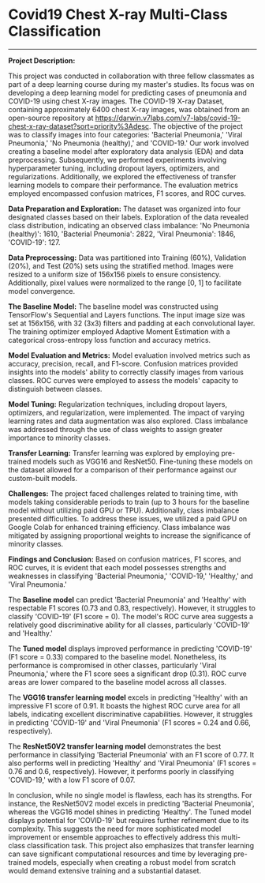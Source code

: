 
# Covid19 Chest X-ray Multi-Class Classification
---

**Project Description:**

This project was conducted in collaboration with three fellow classmates as part of a deep learning course during my master's studies. Its focus was on developing a deep learning model for predicting cases of pneumonia and COVID-19 using chest X-ray images. The COVID-19 X-ray Dataset, containing approximately 6400 chest X-ray images, was obtained from an open-source repository at https://darwin.v7labs.com/v7-labs/covid-19-chest-x-ray-dataset?sort=priority%3Adesc. The objective of the project was to classify images into four categories: 'Bacterial Pneumonia,' 'Viral Pneumonia,' 'No Pneumonia (healthy),' and 'COVID-19.' Our work involved creating a baseline model after exploratory data analysis (EDA) and data preprocessing. Subsequently, we performed experiments involving hyperparameter tuning, including dropout layers, optimizers, and regularizations. Additionally, we explored the effectiveness of transfer learning models to compare their performance. The evaluation metrics employed encompassed confusion matrices, F1 scores, and ROC curves.

**Data Preparation and Exploration:**
The dataset was organized into four designated classes based on their labels. Exploration of the data revealed class distribution, indicating an observed class imbalance: 'No Pneumonia (healthy)': 1610, 'Bacterial Pneumonia': 2822, 'Viral Pneumonia': 1846, 'COVID-19': 127.

**Data Preprocessing:**
Data was partitioned into Training (60%), Validation (20%), and Test (20%) sets using the stratified method. Images were resized to a uniform size of 156x156 pixels to ensure consistency. Additionally, pixel values were normalized to the range [0, 1] to facilitate model convergence.

**The Baseline Model:**
The baseline model was constructed using TensorFlow's Sequential and Layers functions. The input image size was set at 156x156, with 32 (3x3) filters and padding at each convolutional layer. The training optimizer employed Adaptive Moment Estimation with a categorical cross-entropy loss function and accuracy metrics.

**Model Evaluation and Metrics:**
Model evaluation involved metrics such as accuracy, precision, recall, and F1-score. Confusion matrices provided insights into the models' ability to correctly classify images from various classes. ROC curves were employed to assess the models' capacity to distinguish between classes.

**Model Tuning:**
Regularization techniques, including dropout layers, optimizers, and regularization, were implemented. The impact of varying learning rates and data augmentation was also explored. Class imbalance was addressed through the use of class weights to assign greater importance to minority classes.

**Transfer Learning:**
Transfer learning was explored by employing pre-trained models such as VGG16 and ResNet50. Fine-tuning these models on the dataset allowed for a comparison of their performance against our custom-built models.

**Challenges:**
The project faced challenges related to training time, with models taking considerable periods to train (up to 3 hours for the baseline model without utilizing paid GPU or TPU). Additionally, class imbalance presented difficulties. To address these issues, we utilized a paid GPU on Google Colab for enhanced training efficiency. Class imbalance was mitigated by assigning proportional weights to increase the significance of minority classes.

**Findings and Conclusion:**
Based on confusion matrices, F1 scores, and ROC curves, it is evident that each model possesses strengths and weaknesses in classifying 'Bacterial Pneumonia,' 'COVID-19,' 'Healthy,' and 'Viral Pneumonia.'

The **Baseline model** can predict 'Bacterial Pneumonia' and 'Healthy' with respectable F1 scores (0.73 and 0.83, respectively). However, it struggles to classify 'COVID-19' (F1 score = 0). The model's ROC curve area suggests a relatively good discriminative ability for all classes, particularly 'COVID-19' and 'Healthy.'

The **Tuned model** displays improved performance in predicting 'COVID-19' (F1 score = 0.33) compared to the baseline model. Nonetheless, its performance is compromised in other classes, particularly 'Viral Pneumonia,' where the F1 score sees a significant drop (0.31). ROC curve areas are lower compared to the baseline model across all classes.

The **VGG16 transfer learning model** excels in predicting 'Healthy' with an impressive F1 score of 0.91. It boasts the highest ROC curve area for all labels, indicating excellent discriminative capabilities. However, it struggles in predicting 'COVID-19' and 'Viral Pneumonia' (F1 scores = 0.24 and 0.66, respectively).

The **ResNet50V2 transfer learning model** demonstrates the best performance in classifying 'Bacterial Pneumonia' with an F1 score of 0.77. It also performs well in predicting 'Healthy' and 'Viral Pneumonia' (F1 scores = 0.76 and 0.6, respectively). However, it performs poorly in classifying 'COVID-19,' with a low F1 score of 0.07.

In conclusion, while no single model is flawless, each has its strengths. For instance, the ResNet50V2 model excels in predicting 'Bacterial Pneumonia', whereas the VGG16 model shines in predicting 'Healthy'. The Tuned model displays potential for 'COVID-19' but requires further refinement due to its complexity. This suggests the need for more sophisticated model improvement or ensemble approaches to effectively address this multi-class classification task. This project also emphasizes that transfer learning can save significant computational resources and time by leveraging pre-trained models, especially when creating a robust model from scratch would demand extensive training and a substantial dataset.